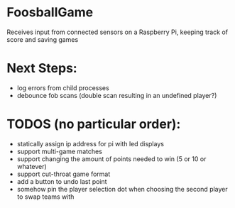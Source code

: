 # FoosballGame
Receives input from connected sensors on a Raspberry Pi, keeping track of score and saving games

# Next Steps:
- log errors from child processes
- debounce fob scans (double scan resulting in an undefined player?)

# TODOS (no particular order):
- statically assign ip address for pi with led displays
- support multi-game matches
- support changing the amount of points needed to win (5 or 10 or whatever)
- support cut-throat game format
- add a button to undo last point
- somehow pin the player selection dot when choosing the second player to swap teams with
